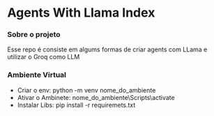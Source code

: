 # Agents With Llama Index

### Sobre o projeto
Esse repo é consiste em algums formas de criar agents com LLama e utilizar o Groq como LLM


### Ambiente Virtual
 - Criar o env: python -m venv nome_do_ambiente
 - Ativar o Ambinete: nome_do_ambiente\Scripts\activate
 - Instalar Libs: pip install -r requiremets.txt